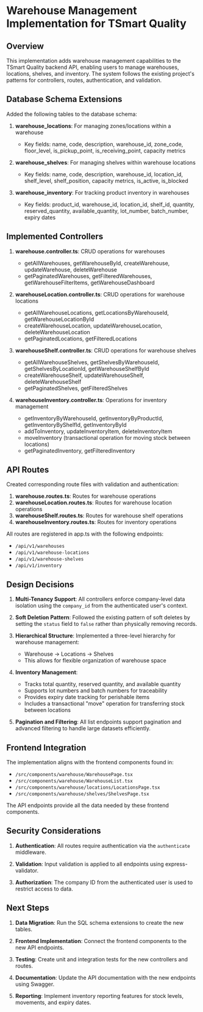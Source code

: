 # Warehouse Management Implementation for TSmart Quality

## Overview

This implementation adds warehouse management capabilities to the TSmart Quality backend API, enabling users to manage warehouses, locations, shelves, and inventory. The system follows the existing project's patterns for controllers, routes, authentication, and validation.

## Database Schema Extensions

Added the following tables to the database schema:

1. **warehouse_locations**: For managing zones/locations within a warehouse
   - Key fields: name, code, description, warehouse_id, zone_code, floor_level, is_pickup_point, is_receiving_point, capacity metrics

2. **warehouse_shelves**: For managing shelves within warehouse locations
   - Key fields: name, code, description, warehouse_id, location_id, shelf_level, shelf_position, capacity metrics, is_active, is_blocked

3. **warehouse_inventory**: For tracking product inventory in warehouses
   - Key fields: product_id, warehouse_id, location_id, shelf_id, quantity, reserved_quantity, available_quantity, lot_number, batch_number, expiry dates

## Implemented Controllers

1. **warehouse.controller.ts**: CRUD operations for warehouses
   - getAllWarehouses, getWarehouseById, createWarehouse, updateWarehouse, deleteWarehouse
   - getPaginatedWarehouses, getFilteredWarehouses, getWarehouseFilterItems, getWarehouseDashboard

2. **warehouseLocation.controller.ts**: CRUD operations for warehouse locations
   - getAllWarehouseLocations, getLocationsByWarehouseId, getWarehouseLocationById
   - createWarehouseLocation, updateWarehouseLocation, deleteWarehouseLocation
   - getPaginatedLocations, getFilteredLocations

3. **warehouseShelf.controller.ts**: CRUD operations for warehouse shelves
   - getAllWarehouseShelves, getShelvesByWarehouseId, getShelvesByLocationId, getWarehouseShelfById
   - createWarehouseShelf, updateWarehouseShelf, deleteWarehouseShelf
   - getPaginatedShelves, getFilteredShelves

4. **warehouseInventory.controller.ts**: Operations for inventory management
   - getInventoryByWarehouseId, getInventoryByProductId, getInventoryByShelfId, getInventoryById
   - addToInventory, updateInventoryItem, deleteInventoryItem
   - moveInventory (transactional operation for moving stock between locations)
   - getPaginatedInventory, getFilteredInventory

## API Routes

Created corresponding route files with validation and authentication:

1. **warehouse.routes.ts**: Routes for warehouse operations
2. **warehouseLocation.routes.ts**: Routes for warehouse location operations
3. **warehouseShelf.routes.ts**: Routes for warehouse shelf operations
4. **warehouseInventory.routes.ts**: Routes for inventory operations

All routes are registered in app.ts with the following endpoints:
- `/api/v1/warehouses`
- `/api/v1/warehouse-locations`
- `/api/v1/warehouse-shelves`
- `/api/v1/inventory`

## Design Decisions

1. **Multi-Tenancy Support**: All controllers enforce company-level data isolation using the `company_id` from the authenticated user's context.

2. **Soft Deletion Pattern**: Followed the existing pattern of soft deletes by setting the `status` field to `false` rather than physically removing records.

3. **Hierarchical Structure**: Implemented a three-level hierarchy for warehouse management:
   - Warehouse → Locations → Shelves
   - This allows for flexible organization of warehouse space

4. **Inventory Management**:
   - Tracks total quantity, reserved quantity, and available quantity
   - Supports lot numbers and batch numbers for traceability
   - Provides expiry date tracking for perishable items
   - Includes a transactional "move" operation for transferring stock between locations

5. **Pagination and Filtering**: All list endpoints support pagination and advanced filtering to handle large datasets efficiently.

## Frontend Integration

The implementation aligns with the frontend components found in:
- `/src/components/warehouse/WarehousePage.tsx`
- `/src/components/warehouse/WarehouseList.tsx`
- `/src/components/warehouse/locations/LocationsPage.tsx`
- `/src/components/warehouse/shelves/ShelvesPage.tsx`

The API endpoints provide all the data needed by these frontend components.

## Security Considerations

1. **Authentication**: All routes require authentication via the `authenticate` middleware.

2. **Validation**: Input validation is applied to all endpoints using express-validator.

3. **Authorization**: The company ID from the authenticated user is used to restrict access to data.

## Next Steps

1. **Data Migration**: Run the SQL schema extensions to create the new tables.

2. **Frontend Implementation**: Connect the frontend components to the new API endpoints.

3. **Testing**: Create unit and integration tests for the new controllers and routes.

4. **Documentation**: Update the API documentation with the new endpoints using Swagger.

5. **Reporting**: Implement inventory reporting features for stock levels, movements, and expiry dates.